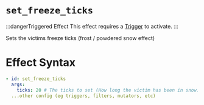 # `set_freeze_ticks`
:::dangerTriggered Effect
This effect requires a [Trigger](https://plugins.auxilor.io/effects/all-triggers) to activate.
:::

Sets the victims freeze ticks (frost / powdered snow effect)

# Effect Syntax
```yaml
- id: set_freeze_ticks
  args:
    ticks: 20 # The ticks to set (How long the victim has been in snow)
  ...other config (eg triggers, filters, mutators, etc)
```
